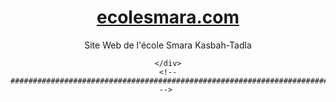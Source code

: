 <!-- ################################################################################################ -->
<div class="wrapper row1">
  <header id="header" class="clear"> 
    <!-- ################################################################################################ -->
    <div id="logo" class="fl_left">
      <h1><a href="index.html">ecolesmara.com</a></h1>
      <p>Site Web de l'école Smara Kasbah-Tadla</p>
    </div>
    <div class="fl_right">
      
        
       
    </div>
    <!-- ################################################################################################ --> 
  </header>
</div>
<!-- ################################################################################################ --> 